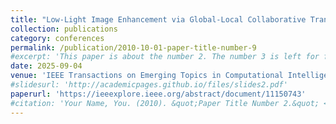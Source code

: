 ```yaml
---
title: "Low-Light Image Enhancement via Global-Local Collaborative Transformer"
collection: publications
category: conferences
permalink: /publication/2010-10-01-paper-title-number-9
#excerpt: 'This paper is about the number 2. The number 3 is left for future work.'
date: 2025-09-04
venue: 'IEEE Transactions on Emerging Topics in Computational Intelligence (T-ETCI)'
#slidesurl: 'http://academicpages.github.io/files/slides2.pdf'
paperurl: 'https://ieeexplore.ieee.org/abstract/document/11150743'
#citation: 'Your Name, You. (2010). &quot;Paper Title Number 2.&quot; <i>Journal 1</i>. 1(2).'
---
```

